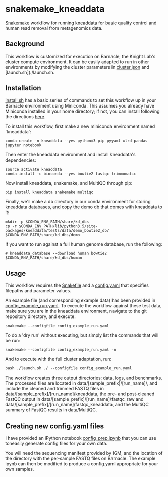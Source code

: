 # snakemake_kneaddata
[Snakemake](http://snakemake.bitbucket.org) workflow for running 
[kneaddata](https://bitbucket.org/biobakery/kneaddata) for
basic quality control and human read removal from metagenomics data. 

## Background
This workflow is customized for execution on Barnacle, the Knight Lab's cluster
compute environment. It can be easily adapted to run in other environments by
modifying the cluster parameters in [cluster.json](./cluster.json) and
[launch.sh](./launch.sh.

## Installation
[install.sh](./install.sh) has a basic series of commands to set this workflow 
up in your Barnacle environment using Miniconda. This assumes you already have
Miniconda installed in your home directory; if not, you can install following
the directions [here](http://conda.pydata.org/miniconda.html).

To install this workflow, first make a new miniconda environment named
'kneaddata':

```
conda create -n kneaddata --yes python=3 pip pyyaml xlrd pandas jupyter notebook
```

Then enter the kneaddata environment and install kneaddata's dependencies:

```
source activate kneaddata
conda install -c bioconda --yes bowtie2 fastqc trimmomatic
```

Now install kneaddata, snakemake, and MultiQC through pip:

```
pip install kneaddata snakemake multiqc
```

Finally, we'll make a db directory in our conda environment for storing
kneaddata databases, and copy the demo db that comes with kneaddata to it:

```
mkdir -p $CONDA_ENV_PATH/share/kd_dbs
cp -r $CONDA_ENV_PATH/lib/python3.5/site-packages/kneaddata/tests/data/demo_bowtie2_db/ $CONDA_ENV_PATH/share/kd_dbs/demo
```

If you want to run against a full human genome database, run the following:

```
# kneaddata_database --download human bowtie2 $CONDA_ENV_PATH/share/kd_dbs/human
```

## Usage

This workflow requires the [Snakefile](./Snakefile) and a
[config.yaml](./config.yaml) that specifies filepaths and parameter values. 

An example file (and corresponding example data) has been provided in
[config_example_run.yaml](config_example_run.yaml). To execute the workflow
against these test data, make sure you are in the kneaddata environment,
navigate to the git repository directory, and execute:

```
snakemake --configfile config_example_run.yaml
```

To do a 'dry run' without executing, but simply list the commands that will be
run:

```
snakemake --configfile config_example_run.yaml -n
```

And to execute with the full cluster adaptation, run:

```
bash ./launch.sh ./ --configfile config_example_run.yaml
```

The workflow creates three output directories: data, logs, and benchmarks. The
processed files are located in data/[sample_prefix]/[run_name]/, and include
the cleaned and trimmed FASTQ files in data/[sample_prefix]/[run_name]/kneaddata,
the pre- and post-cleaned FastQC output in data/[sample_prefix]/[run_name]/fastqc_raw
and data/[sample_prefix]/[run_name]/fastqc_kneaddata, and the MultiQC summary
of FastQC results in data/MultiQC.

## Creating new config.yaml files

I have provided an iPython notebook [config_prep.ipynb](config_prep.ipynb) that
you can use toneasily generate config files for your own data. 

You will need the sequencing manifest provided by IGM, and the location of the
directory with the per-sample FASTQ files on Barnacle. The example ipynb can
then be modified to produce a config.yaml appropriate for your own samples. 